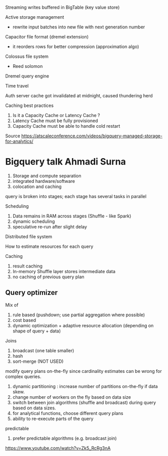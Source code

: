 
Streaming writes buffered in BigTable (key value store)

Active storage management 
* rewrite input batches into new file with next generation number

Capacitor file format (dremel extension)
* it reorders rows for better compression (approximation algo)

Colossus file system
* Reed solomon

Dremel query engine

Time travel

Auth server cache got invalidated at midnight, caused thundering herd

Caching best practices
1. Is it a Capacity Cache or Latency Cache ?
2. Latency Cache must be fully provisioned 
3. Capacity Cache must be able to handle cold restart

Source
https://atscaleconference.com/videos/bigquery-managed-storage-for-analytics/

# Bigquery talk Ahmadi Surna

1. Storage and compute separation
1. integrated hardware/software
1. colocation and caching

query is broken into stages; each stage has several tasks in parallel

Scheduling
1. Data remains in RAM across stages (Shuffle - like Spark)
2. dynamic scheduling 
3. speculative re-run after slight delay

Distributed file system 

How to estimate resources for each query

Caching
1. result caching
2. In-memory Shuffle layer stores intermediate data
3. no caching of previous query plan 


## Query optimizer

Mix of
1. rule based (pushdown; use partial aggregation where possible)
2. cost based
3. dynamic optimization + adaptive resource allocation (depending on shape of query + data)

Joins
1. broadcast (one table smaller)
2. hash 
3. sort-merge (NOT USED)

modify query plans on-the-fly since cardinality estimates can be wrong for complex queries.  
1. dynamic partitioning : increase number of partitions on-the-fly if data skew.
2. change number of workers on the fly based on data size
2. switch between join algorithms (shuffle and broadcast) during query based on data sizes.
3. for analytical functions, choose different query plans
1. ability to re-execute parts of the query

predictable
1. prefer predictable algorithms (e.g. broadcast join)


https://www.youtube.com/watch?v=Zk5_RcRg3nA
